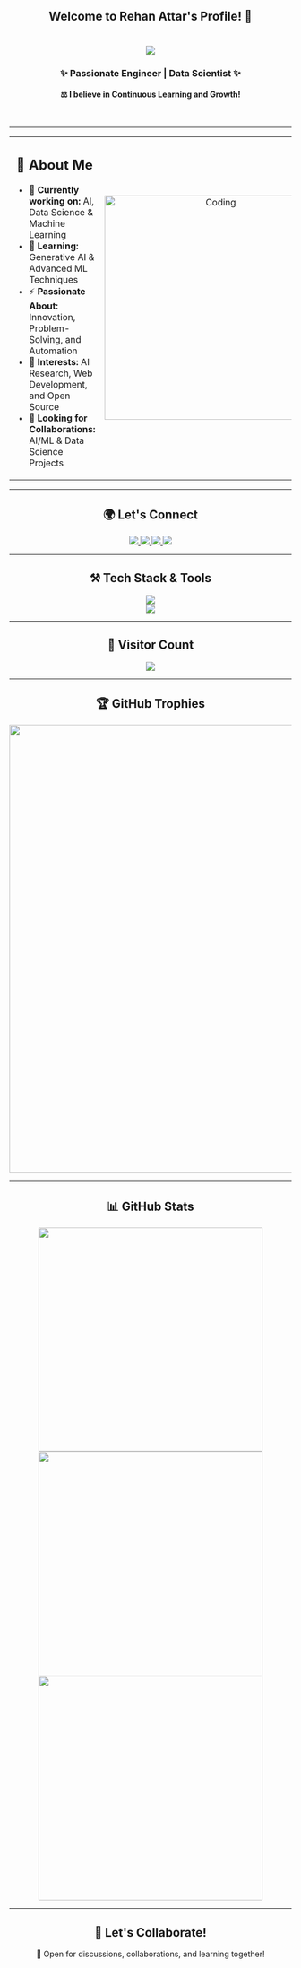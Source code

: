 <h2 align="center"> 
  Welcome to Rehan Attar's Profile! 🚀  
</h2>

<h1 align="center">
    <img src="https://readme-typing-svg.herokuapp.com/?font=Righteous&size=35&center=true&vCenter=true&width=500&height=70&duration=4000&lines=Hi+There!+👋;+I'm+Rehan+Attar!;" />
</h1>

<h3 align="center">✨ Passionate Engineer | Data Scientist ✨</h3>
<div align="center">
  <h4>⚖️ I believe in Continuous Learning and Growth! </h4><br>
</div>

---

<table>
<tr>
<td width="50%">
  
<h2 align="center"> 📝 About Me </h2>

<ul>
  <li> 🔭 <b>Currently working on:</b> AI, Data Science & Machine Learning </li>
  <li> 🌱 <b>Learning:</b> Generative AI & Advanced ML Techniques </li>
  <li> ⚡ <b>Passionate About:</b> Innovation, Problem-Solving, and Automation </li>
  <li> 📌 <b>Interests:</b> AI Research, Web Development, and Open Source </li>
  <li> 🤝 <b>Looking for Collaborations:</b> AI/ML & Data Science Projects </li>
</ul>

</td>
<td width="50%" align="center">
  <img alt="Coding" width="400" src="https://user-images.githubusercontent.com/55389276/140866485-8fb1c876-9a8f-4d6a-98dc-08c4981eaf70.gif">
</td>
</tr>
</table>

---

<h2 align="center"> 🌍 Let's Connect </h2>

<p align="center">
  <a href="mailto:rehanattar6541@gmail.com">
    <img src="https://img.shields.io/badge/Email-D14836?style=for-the-badge&logo=gmail&logoColor=white" />
  </a>
  <a href="https://www.linkedin.com/in/rehan-attar-46a872256">
    <img src="https://img.shields.io/badge/LinkedIn-0A66C2?style=for-the-badge&logo=linkedin&logoColor=white" />
  </a>
  <a href="https://www.instagram.com/rehaan.attar6541?igsh=bWJvdmRIN2I3ZDVq">
    <img src="https://img.shields.io/badge/Instagram-C13584?style=for-the-badge&logo=instagram&logoColor=white" />
  </a>
  <a href="https://yourportfolio.com" target="_blank">
     <img src="https://img.shields.io/badge/Portfolio-FF5722?style=for-the-badge&logo=vercel&logoColor=white" />
  </a>
</p>

---

<h2 align="center"> ⚒️ Tech Stack & Tools </h2>

<p align="center">
  <img src="https://skillicons.dev/icons?i=python,java,javascript,mysql,mongodb,c,cpp" />
  <br>
  <img src="https://skillicons.dev/icons?i=html,css,vscode,github,git,figma" />
</p>


---

<h2 align="center"> 👀 Visitor Count </h2>

<p align="center">
  <img align="center" src="https://visitor-badge.laobi.icu/badge?page_id=Rehan6541.Rehan6541" />
</p>

---

<h2 align="center"> 🏆 GitHub Trophies </h2>

<p align="center">
  <img src="https://github-profile-trophy.vercel.app/?username=Rehan6541&theme=darkhub" width="800"/>
</p>


---

<h2 align="center"> 📊 GitHub Stats </h2>

<p align="center">
  <img src="https://github-readme-stats.vercel.app/api?username=Rehan6541&show_icons=true&locale=en&theme=tokyonight" width="400"/>
  <img src="https://github-readme-streak-stats.herokuapp.com/?user=Rehan6541&theme=tokyonight" width="400"/>
  <img src="https://github-readme-stats.vercel.app/api/top-langs?username=Rehan6541&show_icons=true&locale=en&layout=compact&theme=radical" width="400"/>
</p>

---

<h2 align="center"> 🚀 Let's Collaborate! </h2>

<p align="center">📢 Open for discussions, collaborations, and learning together!</p>
